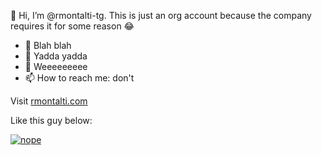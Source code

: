 👋 Hi, I’m @rmontalti-tg. This is just an org account because the company requires it for some reason 😂

- 👀 Blah blah
- 🌱 Yadda yadda
- 💞️ Weeeeeeeee
- 📫 How to reach me: don't

Visit [rmontalti.com](https://rmontalti.com)

Like this guy below:

[![nope](https://img.youtube.com/vi/uOmQYp3_VhM/0.jpg)](https://www.youtube.com/watch?v=uOmQYp3_VhM)
